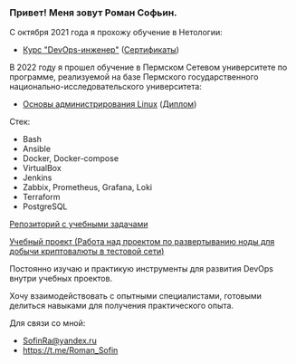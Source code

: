 ### Привет! Меня зовут Роман Софьин.

С октября 2021 года я прохожу обучение в Нетологии: 

* [Курс "DevOps-инженер"](https://netology.ru/programs/fullstack-devops) ([Сертификаты](https://github.com/Firewal7/certificates))
  
 В 2022 году я прошел обучение в Пермском Сетевом университете по программе, реализуемой на базе Пермского государственного национально-исследовательского университета:

* [Основы администрирования Linux](https://drive.google.com/file/d/1bU_QjFSRp5dktJBjOVSOg47xGSP4Z9d-/view) ([Диплом](https://github.com/Firewal7/certificates/blob/main/Linux(%D0%9F%D0%93%D0%9D%D0%98%D0%A3).jpg))

Стек:
* Bash
* Ansible 
* Docker, Docker-compose
* VirtualBox
* Jenkins
* Zabbix, Prometheus, Grafana, Loki
* Terraform
* PostgreSQL

[Репозиторий с учебными задачами](https://github.com/Firewal7/devops-netology)

[Учебный проект (Работа над проектом по развертыванию ноды для добычи криптовалюты в тестовой сети)](https://github.com/Firewal7/crypto-project)


Постоянно изучаю и практикую инструменты для развития DevOps внутри учебных проектов.

Хочу взаимодействовать с опытными специалистами, готовыми делиться навыками для получения практического опыта. 

Для связи со мной:
* SofinRa@yandex.ru
* https://t.me/Roman_Sofin
